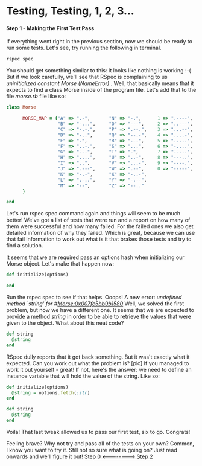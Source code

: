 # Testing, Testing, 1, 2, 3... #

#### Step 1 - Making the First Test Pass ####

If everything went right in the previous section, now we should be ready to run some tests. Let's see, try running the following in terminal.

```bash
rspec spec
```
You should get something similar to this:
It looks like nothing is working :-( But if we look carefully, we'll see that RSpec is complaining to us _uninitialized constant Morse (NameError)_ . Well, that basically means that it expects to find a class Morse inside of the program file. Let's add that to the file _morse.rb_ file like so:

```ruby
class Morse

      MORSE_MAP = {"A" => ".-",       "N" => "-.",      1 => ".----",
                   "B" => "-...",     "O" => "---",     2 => "..---",
                   "C" => "-.-.",     "P" => ".--.",    3 => "...--",
                   "D" => "-..",      "Q" => "--.-",    4 => "....-",
                   "E" => ".",        "R" => ".-.",     5 => ".....",
                   "F" => "..-.",     "S" => "...",     6 => "-....",
                   "G" => "--.",      "T" => "-",       7 => "--...",
                   "H" => "....",     "U" => "..-",     8 => "---..",
                   "I" => "..",       "V" => "...-",    9 => "----.",
                   "J" => ".---",     "W" => ".--",     0 => "-----",
                   "K" => "-.-",      "X" => "-..-",
                   "L" => ".-..",     "Y" => "-.--",
                   "M" => "--",       "Z" => "--.."
      }

end
```
Let's run rspec spec command again and things will seem to be much better! We've got a list of tests that were run and a report on how many of them were successful and how many failed. For the failed ones we also get detailed information of why they failed. Which is great, because we can use that fail information to work out what is it that brakes those tests and try to find a solution.

It seems that we are required pass an options hash when initializing our Morse object. Let's make that happen now:
```ruby
def initialize(options)

end
```
Run the rspec spec to see if that helps. Ooops! A new error:
_undefined method `string' for #<Morse:0x007fc5bb9b1580>_
Well, we solved the first problem, but now we have a different one. It seems that we are expected to provide a method _string_ in order to be able to retrieve the values that were given to the object. What about this neat code?
```ruby
def string
  @string
end
```
RSpec dully reports that it got back something. But it was't exactly what it expected. Can you work out what the problem is?
[pic]
If you managed to work it out yourself - great! If not, here's the answer: we need to define an instance variable that will hold the value of the string. Like so:
```ruby
def initialize(options)
  @string = options.fetch(:str)
end

def string
  @string
end
```
Voila! That last tweak allowed us to pass our first test, six to go. Congrats!

Feeling brave? Why not try and pass all of the tests on your own? Common, I know you want to try it.
Still not so sure what is going on? Just read onwards and we'll figure it out!
[Step 0 <----](./morse_0.md)[----> Step 2](./morse_2.md)
